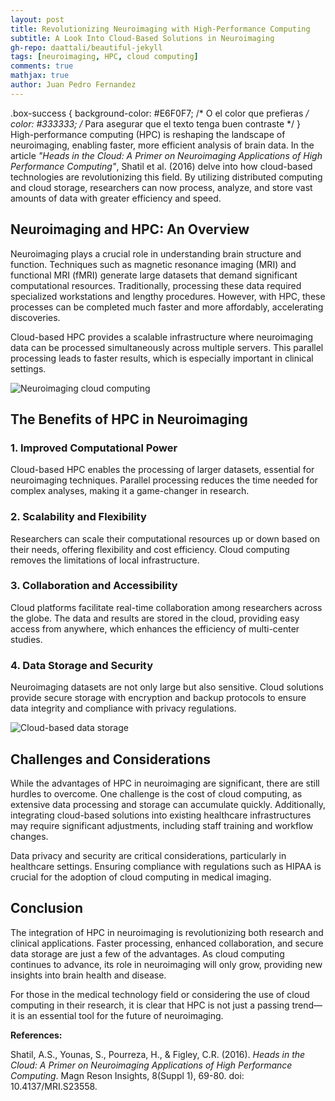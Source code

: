 ```yaml
---
layout: post
title: Revolutionizing Neuroimaging with High-Performance Computing
subtitle: A Look Into Cloud-Based Solutions in Neuroimaging
gh-repo: daattali/beautiful-jekyll
tags: [neuroimaging, HPC, cloud computing]
comments: true
mathjax: true
author: Juan Pedro Fernandez
---
```


.box-success {
  background-color: #E6F0F7; /* O el color que prefieras */
  color: #333333; /* Para asegurar que el texto tenga buen contraste */
}
High-performance computing (HPC) is reshaping the landscape of neuroimaging, enabling faster, more efficient analysis of brain data. In the article *"Heads in the Cloud: A Primer on Neuroimaging Applications of High Performance Computing"*, Shatil et al. (2016) delve into how cloud-based technologies are revolutionizing this field. By utilizing distributed computing and cloud storage, researchers can now process, analyze, and store vast amounts of data with greater efficiency and speed.

## Neuroimaging and HPC: An Overview

Neuroimaging plays a crucial role in understanding brain structure and function. Techniques such as magnetic resonance imaging (MRI) and functional MRI (fMRI) generate large datasets that demand significant computational resources. Traditionally, processing these data required specialized workstations and lengthy procedures. However, with HPC, these processes can be completed much faster and more affordably, accelerating discoveries.

Cloud-based HPC provides a scalable infrastructure where neuroimaging data can be processed simultaneously across multiple servers. This parallel processing leads to faster results, which is especially important in clinical settings.

![Neuroimaging cloud computing](/assets/images/cloud4.jpg)

## The Benefits of HPC in Neuroimaging

### 1. Improved Computational Power

Cloud-based HPC enables the processing of larger datasets, essential for neuroimaging techniques. Parallel processing reduces the time needed for complex analyses, making it a game-changer in research.

### 2. Scalability and Flexibility

Researchers can scale their computational resources up or down based on their needs, offering flexibility and cost efficiency. Cloud computing removes the limitations of local infrastructure.

### 3. Collaboration and Accessibility

Cloud platforms facilitate real-time collaboration among researchers across the globe. The data and results are stored in the cloud, providing easy access from anywhere, which enhances the efficiency of multi-center studies.

### 4. Data Storage and Security

Neuroimaging datasets are not only large but also sensitive. Cloud solutions provide secure storage with encryption and backup protocols to ensure data integrity and compliance with privacy regulations.

![Cloud-based data storage](/assets/images/cloud2.png)

## Challenges and Considerations

While the advantages of HPC in neuroimaging are significant, there are still hurdles to overcome. One challenge is the cost of cloud computing, as extensive data processing and storage can accumulate quickly. Additionally, integrating cloud-based solutions into existing healthcare infrastructures may require significant adjustments, including staff training and workflow changes.

Data privacy and security are critical considerations, particularly in healthcare settings. Ensuring compliance with regulations such as HIPAA is crucial for the adoption of cloud computing in medical imaging.

## Conclusion

The integration of HPC in neuroimaging is revolutionizing both research and clinical applications. Faster processing, enhanced collaboration, and secure data storage are just a few of the advantages. As cloud computing continues to advance, its role in neuroimaging will only grow, providing new insights into brain health and disease.

For those in the medical technology field or considering the use of cloud computing in their research, it is clear that HPC is not just a passing trend—it is an essential tool for the future of neuroimaging.

**References:**

Shatil, A.S., Younas, S., Pourreza, H., & Figley, C.R. (2016). *Heads in the Cloud: A Primer on Neuroimaging Applications of High Performance Computing*. Magn Reson Insights, 8(Suppl 1), 69-80. doi: 10.4137/MRI.S23558.
